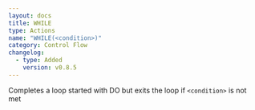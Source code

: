 ```yaml
---
layout: docs
title: WHILE
type: Actions
name: "WHILE(<condition>)"
category: Control Flow
changelog:
  - type: Added
    version: v0.8.5
---
```

Completes a loop started with DO but exits the loop if `<condition>` is not met
